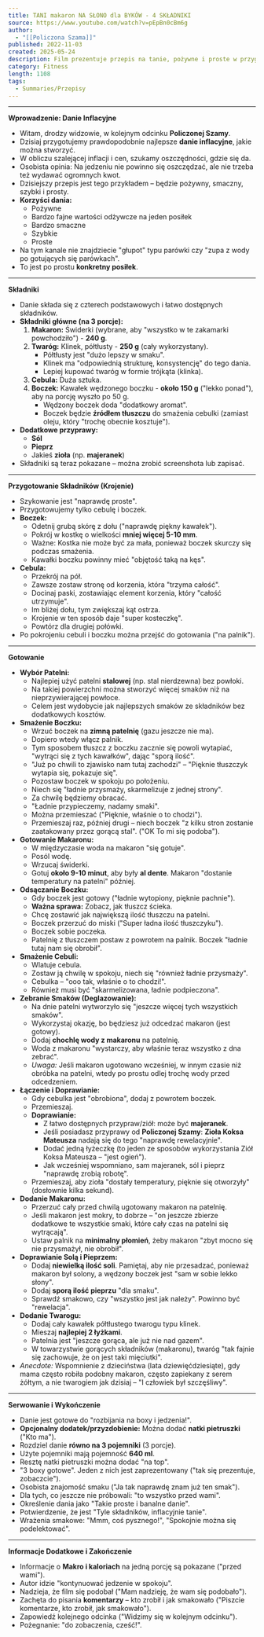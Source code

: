 ```yaml
---
title: TANI makaron NA SŁONO dla BYKÓW - 4 SKŁADNIKI
source: https://www.youtube.com/watch?v=pEpBn0cBm6g
author:
  - "[[Policzona Szama]]"
published: 2022-11-03
created: 2025-05-24
description: Film prezentuje przepis na tanie, pożywne i proste w przygotowaniu "inflacyjne" danie z makaronu, wędzonego boczku, cebuli i twarogu, podkreślając oszczędność i smak.
category: Fitness
length: 1108
tags:
  - Summaries/Przepisy
---
```



---

**Wprowadzenie: Danie Inflacyjne**

*   Witam, drodzy widzowie, w kolejnym odcinku **Policzonej Szamy**.
*   Dzisiaj przygotujemy prawdopodobnie najlepsze **danie inflacyjne**, jakie można stworzyć.
*   W obliczu szalejącej inflacji i cen, szukamy oszczędności, gdzie się da.
*   Osobista opinia: Na jedzeniu nie powinno się oszczędzać, ale nie trzeba też wydawać ogromnych kwot.
*   Dzisiejszy przepis jest tego przykładem – będzie pożywny, smaczny, szybki i prosty.
*   **Korzyści dania:**
    *   Pożywne
    *   Bardzo fajne wartości odżywcze na jeden posiłek
    *   Bardzo smaczne
    *   Szybkie
    *   Proste
*   Na tym kanale nie znajdziecie "głupot" typu parówki czy "zupa z wody po gotujących się parówkach".
*   To jest po prostu **konkretny posiłek**.

---

**Składniki**

*   Danie składa się z czterech podstawowych i łatwo dostępnych składników.
*   **Składniki główne (na 3 porcje):**
    1.  **Makaron:** Świderki (wybrane, aby "wszystko w te zakamarki powchodziło") - **240 g**.
    2.  **Twaróg:** Klinek, półtłusty - **250 g** (cały wykorzystany).
        *   Półtłusty jest "dużo lepszy w smaku".
        *   Klinek ma "odpowiednią strukturę, konsystencję" do tego dania.
        *   Lepiej kupować twaróg w formie trójkąta (klinka).
    3.  **Cebula:** Duża sztuka.
    4.  **Boczek:** Kawałek wędzonego boczku - **około 150 g** ("lekko ponad"), aby na porcję wyszło po 50 g.
        *   Wędzony boczek doda "dodatkowy aromat".
        *   Boczek będzie **źródłem tłuszczu** do smażenia cebulki (zamiast oleju, który "trochę obecnie kosztuje").
*   **Dodatkowe przyprawy:**
    *   **Sól**
    *   **Pieprz**
    *   Jakieś **zioła** (np. **majeranek**)
*   Składniki są teraz pokazane – można zrobić screenshota lub zapisać.

---

**Przygotowanie Składników (Krojenie)**

*   Szykowanie jest "naprawdę proste".
*   Przygotowujemy tylko cebulę i boczek.
*   **Boczek:**
    *   Odetnij grubą skórę z dołu ("naprawdę piękny kawałek").
    *   Pokrój w kostkę o wielkości **mniej więcej 5-10 mm**.
    *   Ważne: Kostka nie może być za mała, ponieważ boczek skurczy się podczas smażenia.
    *   Kawałki boczku powinny mieć "objętość taką na kęs".
*   **Cebula:**
    *   Przekrój na pół.
    *   Zawsze zostaw stronę od korzenia, która "trzyma całość".
    *   Docinaj paski, zostawiając element korzenia, który "całość utrzymuje".
    *   Im bliżej dołu, tym zwiększaj kąt ostrza.
    *   Krojenie w ten sposób daje "super kosteczkę".
    *   Powtórz dla drugiej połówki.
*   Po pokrojeniu cebuli i boczku można przejść do gotowania ("na palnik").

---

**Gotowanie**

*   **Wybór Patelni:**
    *   Najlepiej użyć patelni **stalowej** (np. stal nierdzewna) bez powłoki.
    *   Na takiej powierzchni można stworzyć więcej smaków niż na nieprzywierającej powłoce.
    *   Celem jest wydobycie jak najlepszych smaków ze składników bez dodatkowych kosztów.
*   **Smażenie Boczku:**
    *   Wrzuć boczek na **zimną patelnię** (gazu jeszcze nie ma).
    *   Dopiero wtedy włącz palnik.
    *   Tym sposobem tłuszcz z boczku zacznie się powoli wytapiać, "wytrąci się z tych kawałków", dając "sporą ilość".
    *   "Już po chwili to zjawisko nam tutaj zachodzi" – "Pięknie tłuszczyk wytapia się, pokazuje się".
    *   Pozostaw boczek w spokoju po położeniu.
    *   Niech się "ładnie przysmaży, skarmelizuje z jednej strony".
    *   Za chwilę będziemy obracać.
    *   "Ładnie przypieczemy, nadamy smaki".
    *   Można przemieszać ("Pięknie, właśnie o to chodzi").
    *   Przemieszaj raz, później drugi – niech boczek "z kilku stron zostanie zaatakowany przez gorącą stal". ("OK To mi się podoba").
*   **Gotowanie Makaronu:**
    *   W międzyczasie woda na makaron "się gotuje".
    *   Posól wodę.
    *   Wrzucaj świderki.
    *   Gotuj **około 9-10 minut**, aby były **al dente**. Makaron "dostanie temperatury na patelni" później.
*   **Odsączanie Boczku:**
    *   Gdy boczek jest gotowy ("ładnie wytopiony, pięknie pachnie").
    *   **Ważna sprawa:** Zobacz, jak tłuszcz ścieka.
    *   Chcę zostawić jak największą ilość tłuszczu na patelni.
    *   Boczek przerzuć do miski ("Super ładna ilość tłuszczyku").
    *   Boczek sobie poczeka.
    *   Patelnię z tłuszczem postaw z powrotem na palnik. Boczek "ładnie tutaj nam się obrobił".
*   **Smażenie Cebuli:**
    *   Wlatuje cebula.
    *   Zostaw ją chwilę w spokoju, niech się "również ładnie przysmaży".
    *   Cebulka – "ooo tak, właśnie o to chodzi!".
    *   Również musi być "skarmelizowana, ładnie podpieczona".
*   **Zebranie Smaków (Deglazowanie):**
    *   Na dnie patelni wytworzyło się "jeszcze więcej tych wszystkich smaków".
    *   Wykorzystaj okazję, bo będziesz już odcedzać makaron (jest gotowy).
    *   Dodaj **chochlę wody z makaronu** na patelnię.
    *   Woda z makaronu "wystarczy, aby właśnie teraz wszystko z dna zebrać".
    *   *Uwaga:* Jeśli makaron ugotowano wcześniej, w innym czasie niż obróbka na patelni, wtedy po prostu odlej trochę wody przed odcedzeniem.
*   **Łączenie i Doprawianie:**
    *   Gdy cebulka jest "obrobiona", dodaj z powrotem boczek.
    *   Przemieszaj.
    *   **Doprawianie:**
        *   Z łatwo dostępnych przypraw/ziół: może być **majeranek**.
        *   Jeśli posiadasz przyprawy od **Policzonej Szamy**: **Zioła Koksa Mateusza** nadają się do tego "naprawdę rewelacyjnie".
        *   Dodać jedną łyżeczkę (to jeden ze sposobów wykorzystania Ziół Koksa Mateusza – "jest ogień").
        *   Jak wcześniej wspomniano, sam majeranek, sól i pieprz "naprawdę zrobią robotę".
    *   Przemieszaj, aby zioła "dostały temperatury, pięknie się otworzyły" (dosłownie kilka sekund).
*   **Dodanie Makaronu:**
    *   Przerzuć cały przed chwilą ugotowany makaron na patelnię.
    *   Jeśli makaron jest mokry, to dobrze – "on jeszcze zbierze dodatkowe te wszystkie smaki, które cały czas na patelni się wytrącają".
    *   Ustaw palnik na **minimalny płomień**, żeby makaron "zbyt mocno się nie przysmażył, nie obrobił".
*   **Doprawianie Solą i Pieprzem:**
    *   Dodaj **niewielką ilość soli**. Pamiętaj, aby nie przesadzać, ponieważ makaron był solony, a wędzony boczek jest "sam w sobie lekko słony".
    *   Dodaj **sporą ilość pieprzu** "dla smaku".
    *   Sprawdź smakowo, czy "wszystko jest jak należy". Powinno być "rewelacja".
*   **Dodanie Twarogu:**
    *   Dodaj cały kawałek półtłustego twarogu typu klinek.
    *   Mieszaj **najlepiej 2 łyżkami**.
    *   Patelnia jest "jeszcze gorąca, ale już nie nad gazem".
    *   W towarzystwie gorących składników (makaronu), twaróg "tak fajnie się zachowuje, że on jest taki mięciutki".
*   *Anecdote:* Wspomnienie z dzieciństwa (lata dziewięćdziesiąte), gdy mama często robiła podobny makaron, często zapiekany z serem żółtym, a nie twarogiem jak dzisiaj – "I człowiek był szczęśliwy".

---

**Serwowanie i Wykończenie**

*   Danie jest gotowe do "rozbijania na boxy i jedzenia!".
*   **Opcjonalny dodatek/przyzdobienie:** Można dodać **natki pietruszki** ("Kto ma").
*   Rozdziel danie **równo na 3 pojemniki** (3 porcje).
*   Użyte pojemniki mają pojemność **640 ml**.
*   Resztę natki pietruszki można dodać "na top".
*   "3 boxy gotowe". Jeden z nich jest zaprezentowany ("tak się prezentuje, zobaczcie").
*   Osobista znajomość smaku ("Ja tak naprawdę znam już ten smak").
*   Dla tych, co jeszcze nie próbowali: "to wszystko przed wami".
*   Określenie dania jako "Takie proste i banalne danie".
*   Potwierdzenie, że jest "Tyle składników, inflacyjnie tanie".
*   Wrażenia smakowe: "Mmm, coś pysznego!", "Spokojnie można się podelektować".

---

**Informacje Dodatkowe i Zakończenie**

*   Informacje o **Makro i kaloriach** na jedną porcję są pokazane ("przed wami").
*   Autor idzie "kontynuować jedzenie w spokoju".
*   Nadzieja, że film się podobał ("Mam nadzieję, że wam się podobało").
*   Zachęta do pisania **komentarzy** – kto zrobił i jak smakowało ("Piszcie komentarze, kto zrobił, jak smakowało").
*   Zapowiedź kolejnego odcinka ("Widzimy się w kolejnym odcinku").
*   Pożegnanie: "do zobaczenia, cześć!".